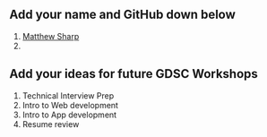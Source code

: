 ## Add your name and GitHub down below

1. [Matthew Sharp](https://github.com/MattSharp05)
2. 


## Add your ideas for future GDSC Workshops

1. Technical Interview Prep
2. Intro to Web development
3. Intro to App development
4. Resume review 
